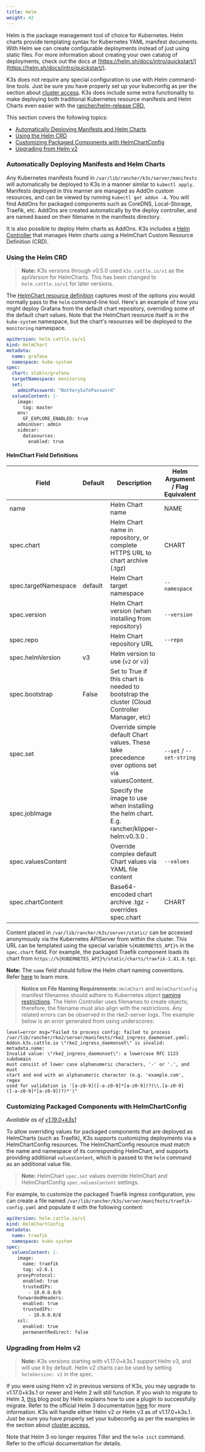```yaml
---
title: Helm
weight: 42
---
```


Helm is the package management tool of choice for Kubernetes. Helm charts provide templating syntax for Kubernetes YAML manifest documents. With Helm we can create configurable deployments instead of just using static files. For more information about creating your own catalog of deployments, check out the docs at [https://helm.sh/docs/intro/quickstart/](https://helm.sh/docs/intro/quickstart/).

K3s does not require any special configuration to use with Helm command-line tools. Just be sure you have properly set up your kubeconfig as per the section about [cluster access](/cluster-access). K3s does include some extra functionality to make deploying both traditional Kubernetes resource manifests and Helm Charts even easier with the [rancher/helm-release CRD.](#using-the-helm-crd)

This section covers the following topics:

- [Automatically Deploying Manifests and Helm Charts](#automatically-deploying-manifests-and-helm-charts)
- [Using the Helm CRD](#using-the-helm-crd)
- [Customizing Packaged Components with HelmChartConfig](#customizing-packaged-components-with-helmchartconfig)
- [Upgrading from Helm v2](#upgrading-from-helm-v2)

### Automatically Deploying Manifests and Helm Charts

Any Kubernetes manifests found in `/var/lib/rancher/k3s/server/manifests` will automatically be deployed to K3s in a manner similar to `kubectl apply`. Manifests deployed in this manner are managed as AddOn custom resources, and can be viewed by running `kubectl get addon -A`. You will find AddOns for packaged components such as CoreDNS, Local-Storage, Traefik, etc. AddOns are created automatically by the deploy controller, and are named based on their filename in the manifests directory.

It is also possible to deploy Helm charts as AddOns. K3s includes a [Helm Controller](https://github.com/rancher/helm-controller/) that manages Helm charts using a HelmChart Custom Resource Definition (CRD).

### Using the Helm CRD

> **Note:** K3s versions through v0.5.0 used `k3s.cattle.io/v1` as the apiVersion for HelmCharts. This has been changed to `helm.cattle.io/v1` for later versions.

The [HelmChart resource definition](https://github.com/rancher/helm-controller#helm-controller) captures most of the options you would normally pass to the `helm` command-line tool. Here's an example of how you might deploy Grafana from the default chart repository, overriding some of the default chart values. Note that the HelmChart resource itself is in the `kube-system` namespace, but the chart's resources will be deployed to the `monitoring` namespace.

```yaml
apiVersion: helm.cattle.io/v1
kind: HelmChart
metadata:
  name: grafana
  namespace: kube-system
spec:
  chart: stable/grafana
  targetNamespace: monitoring
  set:
    adminPassword: "NotVerySafePassword"
  valuesContent: |-
    image:
      tag: master
    env:
      GF_EXPLORE_ENABLED: true
    adminUser: admin
    sidecar:
      datasources:
        enabled: true
```

#### HelmChart Field Definitions

| Field | Default | Description | Helm Argument / Flag Equivalent |
|-------|---------|-------------|-------------------------------|
| name |   | Helm Chart name | NAME |
| spec.chart |   | Helm Chart name in repository, or complete HTTPS URL to chart archive (.tgz) | CHART |
| spec.targetNamespace | default | Helm Chart target namespace | `--namespace` |
| spec.version |   | Helm Chart version (when installing from repository) | `--version` |
| spec.repo |   | Helm Chart repository URL | `--repo` |
| spec.helmVersion | v3 | Helm version to use (`v2` or `v3`) |  |
| spec.bootstrap | False | Set to True if this chart is needed to bootstrap the cluster (Cloud Controller Manager, etc) |  |
| spec.set |   | Override simple default Chart values. These take precedence over options set via valuesContent. | `--set` / `--set-string` |
| spec.jobImage |   | Specify the image to use when installing the helm chart. E.g. rancher/klipper-helm:v0.3.0 . | |
| spec.valuesContent |   | Override complex default Chart values via YAML file content | `--values` |
| spec.chartContent |   | Base64-encoded chart archive .tgz - overrides spec.chart | CHART |

Content placed in `/var/lib/rancher/k3s/server/static/` can be accessed anonymously via the Kubernetes APIServer from within the cluster. This URL can be templated using the special variable `%{KUBERNETES_API}%` in the `spec.chart` field. For example, the packaged Traefik component loads its chart from `https://%{KUBERNETES_API}%/static/charts/traefik-1.81.0.tgz`.

**Note:** The `name` field should follow the Helm chart naming conventions. Refer [here](https://helm.sh/docs/chart_best_practices/conventions/#chart-names) to learn more.

>**Notice on File Naming Requirements:** `HelmChart` and `HelmChartConfig` manifest filenames should adhere to Kubernetes object [naming restrictions](https://kubernetes.io/docs/concepts/overview/working-with-objects/names/). The Helm Controller uses filenames to create objects; therefore, the filename must also align with the restrictions. Any related errors can be observed in the rke2-server logs. The example below is an error generated from using underscores:
```
level=error msg="Failed to process config: failed to process 
/var/lib/rancher/rke2/server/manifests/rke2_ingress_daemonset.yaml: 
Addon.k3s.cattle.io \"rke2_ingress_daemonset\" is invalid: metadata.name: 
Invalid value: \"rke2_ingress_daemonset\": a lowercase RFC 1123 subdomain 
must consist of lower case alphanumeric characters, '-' or '.', and must 
start and end with an alphanumeric character (e.g. 'example.com', regex 
used for validation is '[a-z0-9]([-a-z0-9]*[a-z0-9])?(\\.[a-z0-9]
([-a-z0-9]*[a-z0-9])?)*')"
```

### Customizing Packaged Components with HelmChartConfig

_Available as of [v1.19.0+k3s1](https://github.com/k3s-io/k3s/releases/tag/v1.19.0%2Bk3s1)_

To allow overriding values for packaged components that are deployed as HelmCharts (such as Traefik), K3s supports customizing deployments via a HelmChartConfig resources. The HelmChartConfig resource must match the name and namespace of its corresponding HelmChart, and supports providing additional `valuesContent`, which is passed to the `helm` command as an additional value file.

> **Note:** HelmChart `spec.set` values override HelmChart and HelmChartConfig `spec.valuesContent` settings.

For example, to customize the packaged Traefik ingress configuration, you can create a file named `/var/lib/rancher/k3s/server/manifests/traefik-config.yaml` and populate it with the following content:

```yaml
apiVersion: helm.cattle.io/v1
kind: HelmChartConfig
metadata:
  name: traefik
  namespace: kube-system
spec:
  valuesContent: |-
    image:
      name: traefik
      tag: v2.6.1
    proxyProtocol:
      enabled: true
      trustedIPs:
        - 10.0.0.0/8
    forwardedHeaders:
      enabled: true
      trustedIPs:
        - 10.0.0.0/8
    ssl:
      enabled: true
      permanentRedirect: false
```

### Upgrading from Helm v2

> **Note:** K3s versions starting with v1.17.0+k3s.1 support Helm v3, and will use it by default. Helm v2 charts can be used by setting `helmVersion: v2` in the spec.

If you were using Helm v2 in previous versions of K3s, you may upgrade to v1.17.0+k3s.1 or newer and Helm 2 will still function. If you wish to migrate to Helm 3, [this](https://helm.sh/blog/migrate-from-helm-v2-to-helm-v3/) blog post by Helm explains how to use a plugin to successfully migrate. Refer to the official Helm 3 documentation [here](https://helm.sh/docs/) for more information. K3s will handle either Helm v2 or Helm v3 as of v1.17.0+k3s.1. Just be sure you have properly set your kubeconfig as per the examples in the section about [cluster access.](/cluster-access)

Note that Helm 3 no longer requires Tiller and the `helm init` command. Refer to the official documentation for details.

